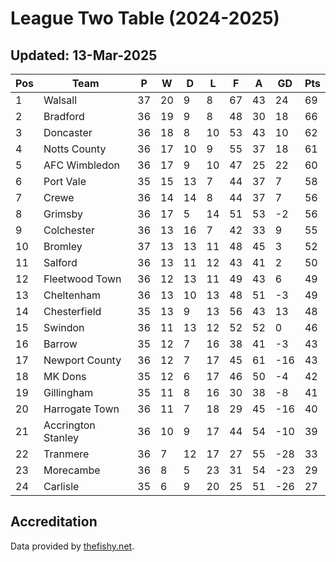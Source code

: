 # League Two Table (2024-2025)
## Updated: 13-Mar-2025

| Pos | Team | P | W | D | L | F | A | GD | Pts |
| --- | --- | --- | --- | --- | --- | --- | --- | --- | --- |
| 1 | Walsall | 37 | 20 | 9 | 8 | 67 | 43 | 24 | 69 |
| 2 | Bradford | 36 | 19 | 9 | 8 | 48 | 30 | 18 | 66 |
| 3 | Doncaster | 36 | 18 | 8 | 10 | 53 | 43 | 10 | 62 |
| 4 | Notts County | 36 | 17 | 10 | 9 | 55 | 37 | 18 | 61 |
| 5 | AFC Wimbledon | 36 | 17 | 9 | 10 | 47 | 25 | 22 | 60 |
| 6 | Port Vale | 35 | 15 | 13 | 7 | 44 | 37 | 7 | 58 |
| 7 | Crewe | 36 | 14 | 14 | 8 | 44 | 37 | 7 | 56 |
| 8 | Grimsby | 36 | 17 | 5 | 14 | 51 | 53 | -2 | 56 |
| 9 | Colchester | 36 | 13 | 16 | 7 | 42 | 33 | 9 | 55 |
| 10 | Bromley | 37 | 13 | 13 | 11 | 48 | 45 | 3 | 52 |
| 11 | Salford | 36 | 13 | 11 | 12 | 43 | 41 | 2 | 50 |
| 12 | Fleetwood Town | 36 | 12 | 13 | 11 | 49 | 43 | 6 | 49 |
| 13 | Cheltenham | 36 | 13 | 10 | 13 | 48 | 51 | -3 | 49 |
| 14 | Chesterfield | 35 | 13 | 9 | 13 | 56 | 43 | 13 | 48 |
| 15 | Swindon | 36 | 11 | 13 | 12 | 52 | 52 | 0 | 46 |
| 16 | Barrow | 35 | 12 | 7 | 16 | 38 | 41 | -3 | 43 |
| 17 | Newport County | 36 | 12 | 7 | 17 | 45 | 61 | -16 | 43 |
| 18 | MK Dons | 35 | 12 | 6 | 17 | 46 | 50 | -4 | 42 |
| 19 | Gillingham | 35 | 11 | 8 | 16 | 30 | 38 | -8 | 41 |
| 20 | Harrogate Town | 36 | 11 | 7 | 18 | 29 | 45 | -16 | 40 |
| 21 | Accrington Stanley | 36 | 10 | 9 | 17 | 44 | 54 | -10 | 39 |
| 22 | Tranmere | 36 | 7 | 12 | 17 | 27 | 55 | -28 | 33 |
| 23 | Morecambe | 36 | 8 | 5 | 23 | 31 | 54 | -23 | 29 |
| 24 | Carlisle | 35 | 6 | 9 | 20 | 25 | 51 | -26 | 27 |

## Accreditation 

Data provided by [thefishy.net](https://www.thefishy.net/).
